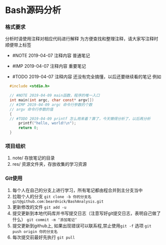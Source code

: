 # Bash源码分析

### 格式要求
分析时请使用注释对相应代码进行解释
为方便查找和整理注释，请大家写注释时顺便带上标签
+ #NOTE 2019-04-07 注释内容 
  普通笔记

+ #IMP 2019-04-07 注释内容
  重要笔记

+ #TODO 2019-04-07 注释内容
  还没有完全搞懂，以后还要继续看的笔记
  例如

```c
  #include <stdio.h>
  
  // #NOTE 2019-04-09 main函数，程序的唯一入口
  int main(int argc, char const* argv[])
  // #IMP 2019-04-09 argc 命令行参数的个数
  // argv 命令行参数的值
  {
  // #TODO 2019-04-09 printf 怎么用来着？算了，今天懒得分析了，以后再分析
      printf("hello, world!\n");
      return 0;
  }
```

### 项目组织

1. note/ 存放笔记的目录
2. res/ 资源文件夹，存放收集的学习资源

### Git使用

1. 每个人在自己的分支上进行学习，所有笔记都由程合并到主分支当中
2. 拉取个人的分支
    `git clone -b 你的分支名 git@github.com:beardnick/BashAnalysis.git`
3. 更新修改的文件
    `git add -u`
4. 提交更新到本地代码库并书写提交日志（注意写好git提交日志，表明自己做了什么）
    `git commit -m ‘添加笔记‘`
5. 提交更新到github上, 如果出现错误可以联系程,禁止使用`git -f` 选项
    `git push origin 你的分支名`
6. 每次提交前最好先执行
    `git pull`